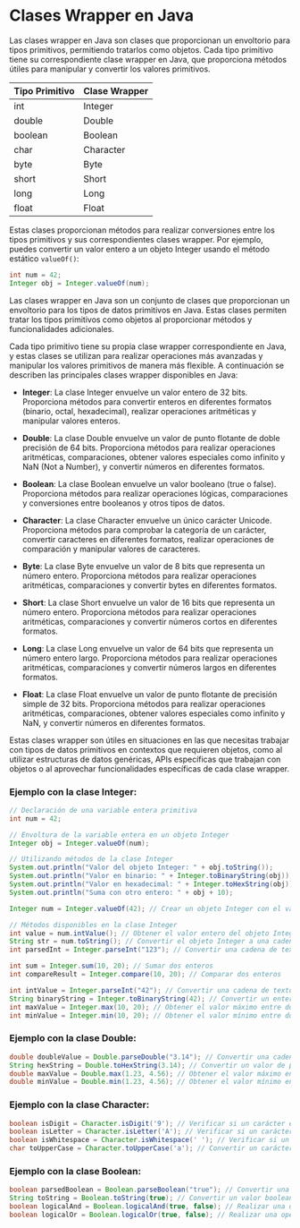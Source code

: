 # Clases Wrapper en Java

Las clases wrapper en Java son clases que proporcionan un envoltorio para tipos primitivos, permitiendo tratarlos como objetos. Cada tipo primitivo tiene su correspondiente clase wrapper en Java, que proporciona métodos útiles para manipular y convertir los valores primitivos.

| Tipo Primitivo | Clase Wrapper |
| ------------- | ------------- |
| int           | Integer       |
| double        | Double        |
| boolean       | Boolean       |
| char          | Character     |
| byte          | Byte          |
| short         | Short         |
| long          | Long          |
| float         | Float         |

Estas clases proporcionan métodos para realizar conversiones entre los tipos primitivos y sus correspondientes clases wrapper. Por ejemplo, puedes convertir un valor entero a un objeto Integer usando el método estático `valueOf()`:

```java
int num = 42;
Integer obj = Integer.valueOf(num);
```

Las clases wrapper en Java son un conjunto de clases que proporcionan un envoltorio para los tipos de datos primitivos en Java. Estas clases permiten tratar los tipos primitivos como objetos al proporcionar métodos y funcionalidades adicionales.

Cada tipo primitivo tiene su propia clase wrapper correspondiente en Java, y estas clases se utilizan para realizar operaciones más avanzadas y manipular los valores primitivos de manera más flexible. A continuación se describen las principales clases wrapper disponibles en Java:

- **Integer**: La clase Integer envuelve un valor entero de 32 bits. Proporciona métodos para convertir enteros en diferentes formatos (binario, octal, hexadecimal), realizar operaciones aritméticas y manipular valores enteros.

- **Double**: La clase Double envuelve un valor de punto flotante de doble precisión de 64 bits. Proporciona métodos para realizar operaciones aritméticas, comparaciones, obtener valores especiales como infinito y NaN (Not a Number), y convertir números en diferentes formatos.

- **Boolean**: La clase Boolean envuelve un valor booleano (true o false). Proporciona métodos para realizar operaciones lógicas, comparaciones y conversiones entre booleanos y otros tipos de datos.

- **Character**: La clase Character envuelve un único carácter Unicode. Proporciona métodos para comprobar la categoría de un carácter, convertir caracteres en diferentes formatos, realizar operaciones de comparación y manipular valores de caracteres.

- **Byte**: La clase Byte envuelve un valor de 8 bits que representa un número entero. Proporciona métodos para realizar operaciones aritméticas, comparaciones y convertir bytes en diferentes formatos.

- **Short**: La clase Short envuelve un valor de 16 bits que representa un número entero. Proporciona métodos para realizar operaciones aritméticas, comparaciones y convertir números cortos en diferentes formatos.

- **Long**: La clase Long envuelve un valor de 64 bits que representa un número entero largo. Proporciona métodos para realizar operaciones aritméticas, comparaciones y convertir números largos en diferentes formatos.

- **Float**: La clase Float envuelve un valor de punto flotante de precisión simple de 32 bits. Proporciona métodos para realizar operaciones aritméticas, comparaciones, obtener valores especiales como infinito y NaN, y convertir números en diferentes formatos.

Estas clases wrapper son útiles en situaciones en las que necesitas trabajar con tipos de datos primitivos en contextos que requieren objetos, como al utilizar estructuras de datos genéricas, APIs específicas que trabajan con objetos o al aprovechar funcionalidades específicas de cada clase wrapper.


### Ejemplo con la clase Integer:
```java
// Declaración de una variable entera primitiva
int num = 42;

// Envoltura de la variable entera en un objeto Integer
Integer obj = Integer.valueOf(num);

// Utilizando métodos de la clase Integer
System.out.println("Valor del objeto Integer: " + obj.toString());
System.out.println("Valor en binario: " + Integer.toBinaryString(obj));
System.out.println("Valor en hexadecimal: " + Integer.toHexString(obj));
System.out.println("Suma con otro entero: " + obj + 10);

```
```java
Integer num = Integer.valueOf(42); // Crear un objeto Integer con el valor 42   forma explicita

// Métodos disponibles en la clase Integer
int value = num.intValue(); // Obtener el valor entero del objeto Integer
String str = num.toString(); // Convertir el objeto Integer a una cadena de texto
int parsedInt = Integer.parseInt("123"); // Convertir una cadena de texto a un valor entero

```

```java
int sum = Integer.sum(10, 20); // Sumar dos enteros
int compareResult = Integer.compare(10, 20); // Comparar dos enteros

```

```java
int intValue = Integer.parseInt("42"); // Convertir una cadena de texto a un valor entero
String binaryString = Integer.toBinaryString(42); // Convertir un entero a una cadena binaria
int maxValue = Integer.max(10, 20); // Obtener el valor máximo entre dos enteros
int minValue = Integer.min(10, 20); // Obtener el valor mínimo entre dos enteros

```
### Ejemplo con la clase Double:

```java
double doubleValue = Double.parseDouble("3.14"); // Convertir una cadena de texto a un valor de punto flotante
String hexString = Double.toHexString(3.14); // Convertir un valor de punto flotante a una cadena hexadecimal
double maxValue = Double.max(1.23, 4.56); // Obtener el valor máximo entre dos números de punto flotante
double minValue = Double.min(1.23, 4.56); // Obtener el valor mínimo entre dos números de punto flotante

```

### Ejemplo con la clase Character:

```java
boolean isDigit = Character.isDigit('9'); // Verificar si un carácter es un dígito
boolean isLetter = Character.isLetter('A'); // Verificar si un carácter es una letra
boolean isWhitespace = Character.isWhitespace(' '); // Verificar si un carácter es un espacio en blanco
char toUpperCase = Character.toUpperCase('a'); // Convertir un carácter a mayúscula


```

### Ejemplo con la clase Boolean:

```java
boolean parsedBoolean = Boolean.parseBoolean("true"); // Convertir una cadena de texto a un valor booleano
String toString = Boolean.toString(true); // Convertir un valor booleano a una cadena de texto
boolean logicalAnd = Boolean.logicalAnd(true, false); // Realizar una operación lógica AND entre dos valores booleanos
boolean logicalOr = Boolean.logicalOr(true, false); // Realizar una operación lógica OR entre dos valores booleanos

```



